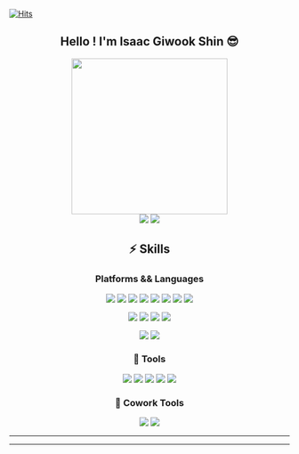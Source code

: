 
 [![Hits](https://hits.seeyoufarm.com/api/count/incr/badge.svg?url=https%3A%2F%2Fgithub.com%2Fisaacshin92&count_bg=%234182C6&title_bg=%23555555&icon=smugmug.svg&icon_color=%23FFFFFF&title=hits&edge_flat=true)](https://hits.seeyoufarm.com)


<div align="center">
 <h2>Hello ! I'm Isaac Giwook Shin 😎</h2>

</div>


<div align="center">
<img src="https://user-images.githubusercontent.com/79408992/154497871-bd4dacf4-2dba-4cbc-8d60-bc3e6ddb3f45.gif"height="280px"/></div>
 <div align="center">
<!--<a href ="https://www.instagram.com/isaacshin92/" target="_blank"> 
<img src="https://img.shields.io/badge/isaacshin92-006272?style=flat-square&logo=Instagram&logoColor=white" />
 </a> -->
 <!--<a href ="https://www.instagram.com/isaacshin92/" target="_blank"></a -->
 <a href ="#" target="_blank"></a 
 <a>
<img src="https://img.shields.io/badge/Gmail-d14836?style=flat-square&logo=Gmail&logoColor=white&link=mailto:isaacshin92@gmail.com" />
</a>
 
 <a>
<!--  <a href ="https://isaacshin.notion.site/3078531c02f44c1ea78b4b1a383aa1cf" target="_blank"> -->
  <a href ="#" target="_blank">
<img src="https://img.shields.io/badge/Resume-161A3B?style=flat-square&logo=About.me&logoColor=white"/>
</a>
  
 </div>

<div align="center">
 <h2> ⚡ Skills </h2>

<h3>Platforms && Languages</h3>

<img src="https://img.shields.io/badge/java-007396?style=flat-square&logo=Java&logoColor=white"/>  <img src="https://img.shields.io/badge/JavaScript-F7DF1E?style=flat-square&logo=Javascript&logoColor=white"/>
 <img src="https://img.shields.io/badge/Oracle-2496ED?style=flat-square&logo=Oracle&logoColor=F80000"/>
 <img src="https://img.shields.io/badge/Html5-4169E1?style=flat-square&logo=Html5&logoColor=E34F26"/>
<img src="https://img.shields.io/badge/Css3-4169E1?style=flat-square&logo=Css3&logoColor=white"/>
<img src="https://img.shields.io/badge/Gradle-02303A?style=flat-square&logo=Gradle&logoColor=white"/>
<img src="https://img.shields.io/badge/JQuery-0769AD?style=flat-square&logo=JQuery&logoColor=white"/>
<img src="https://img.shields.io/badge/Json-black?style=flat-square&logo=Json&logoColor=white"/>
<!-- <img src="https://img.shields.io/badge/JSON Web Tokens-3A3A42?style=flat-square&logo=JSON Web Tokens&logoColor=white"/>
 -->
<img src="https://img.shields.io/badge/Docker-2496ED?style=flat-square&logo=Docker&logoColor=white"/> <img src="https://img.shields.io/badge/Spring-6DB33F?style=flat-square&logo=Spring&logoColor=white"/>  <img src="https://img.shields.io/badge/Spring Boot-6DB33F?style=flat-square&logo=SpringBoot&logoColor=white"/>
<img src="https://img.shields.io/badge/Data JPA-6DB33F?style=flat-square&logo=Spring&logoColor=white"/>
<!-- <img src="https://img.shields.io/badge/Spring Security-6DB33F?style=flat-square&logo=SpringSecurity&logoColor=white"/> -->
<img src="https://img.shields.io/badge/PostgreSQL-4169E1?style=flat-square&logo=PostgreSQL&logoColor=white"/>
<img src="https://img.shields.io/badge/RabbitMQ-FF6600?style=flat-square&logo=RabbitMQ&logoColor=white"/>
 
 <h3>🔧 Tools</h3>
 <img src="https://img.shields.io/badge/Eclipse IDE-2C2255?style=flat-square&logo=Eclipse IDE&logoColor=white"/>
 <img src="https://img.shields.io/badge/Visual Studio Code-007ACC?style=flat-square&logo=Visual Studio Code&logoColor=white"/>
 <img src="https://img.shields.io/badge/Dbeaver-A5915F?style=flat-square&logo=&logoColor=white"/>
 <img src="https://img.shields.io/badge/SqlDeveloper-EA7100?style=flat-square&logo=&logoColor=white"/>
  <img src="https://img.shields.io/badge/Talend-FF6D70?style=flat-square&logo=Talend&logoColor=white"/>
</div>

 <div align="center">
<h3>💪 Cowork Tools</3> 
 </div>
 <div align="center">
<img src="https://img.shields.io/badge/GitHub-36566F?style=flat-square&logo=Github&logoColor=white"/>
<img src="https://img.shields.io/badge/Notion-212121?style=flat-square&logo=Notion&logoColor=white"/>
</div>

---

<!-- <a href="https://github.com/anuraghazra/convoychat">
  <img align="center" src="https://github-readme-stats.vercel.app/api?username=isaacshin92&show_icons=true&theme=swift" />
</a>
<a href="https://github.com/anuraghazra/github-readme-stats">
  <img align="center" src="https://github-readme-stats.vercel.app/api/top-langs/?username=anuraghazra&layout=compact" />
</a>
 -->

---

<!--
**isaacshin92/isaacshin92** is a ✨ _special_ ✨ repository because its `README.md` (this file) appears on your GitHub profile.

Here are some ideas to get you started:

-

- 👯 I’m looking to collaborate on ...
- 🤔 I’m looking for help with ...
- 💬 Ask me about ...
- 📫 How to reach me: ...
- 😄 Pronouns: ...
- ⚡ Fun fact: ...
-->
